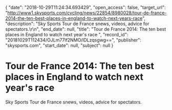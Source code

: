 {
  "date": "2018-10-29T11:24:34.693429", 
  "open_access": false, 
  "target_url": "http://www1.skysports.com/cycling/news/22854/8980028/tour-de-france-2014-the-ten-best-places-in-england-to-watch-next-years-race", 
  "description": "Sky Sports Tour de France snews, videos, advice for spectators.\r\n", 
  "end_date": null, 
  "title": "Tour de France 2014: The ten best places in England to watch next year's race ", 
  "record_id": "20181029T112434/OJLm77lf2NMO/lDLzqsgwg==", 
  "publisher": "skysports.com", 
  "start_date": null, 
  "subject": null
}

# Tour de France 2014: The ten best places in England to watch next year's race 

Sky Sports Tour de France snews, videos, advice for spectators.

